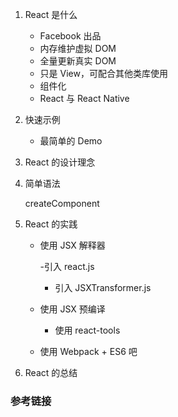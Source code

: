 1. React 是什么

    - Facebook 出品
    - 内存维护虚拟 DOM 
    - 全量更新真实 DOM 
    - 只是 View，可配合其他类库使用
    - 组件化
    - React 与 React Native

2. 快速示例
    
    - 最简单的 Demo     

3. React 的设计理念
    
    
4. 简单语法
    
    createComponent

4. React 的实践
    
    - 使用 JSX 解释器
        
        -引入 react.js
        
        - 引入 JSXTransformer.js
    
    - 使用 JSX 预编译
        
        - 使用 react-tools
    
    - 使用 Webpack + ES6 吧  

5. React 的总结


### 参考链接
